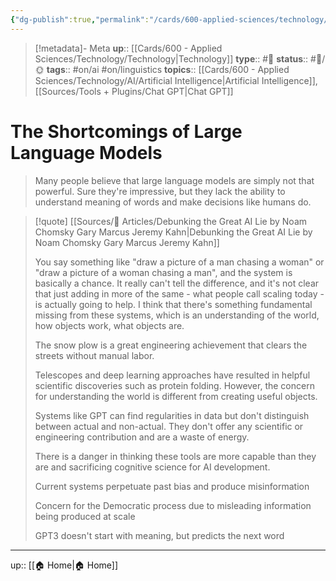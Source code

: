 ```yaml
---
{"dg-publish":true,"permalink":"/cards/600-applied-sciences/technology/ai/the-shortcomings-of-large-language-models/","title":"The Shortcomings of Large Language Models"}
---
```


> [!metadata]- Meta
> **up**:: [[Cards/600 - Applied Sciences/Technology/Technology\|Technology]]
> **type**:: #📝 
> **status**:: #📝/🌞
> **tags**::  #on/ai #on/linguistics
> **topics**:: [[Cards/600 - Applied Sciences/Technology/AI/Artificial Intelligence\|Artificial Intelligence]], [[Sources/Tools + Plugins/Chat GPT\|Chat GPT]]


# The Shortcomings of Large Language Models

> Many people believe that large language models are simply not that powerful. Sure they're impressive, but they lack the ability to understand meaning of words and make decisions like humans do.

 
> [!quote] [[Sources/📰 Articles/Debunking the Great AI Lie by Noam Chomsky Gary Marcus Jeremy Kahn\|Debunking the Great AI Lie by Noam Chomsky Gary Marcus Jeremy Kahn]] 
> 
 > You say something like "draw a picture of a man chasing a woman" or "draw a picture of a woman chasing a man", and the system is basically a chance. It really can't tell the difference, and it's not clear that just adding in more of the same - what people call scaling today - is actually going to help. I think that there's something fundamental missing from these systems, which is an understanding of the world, how objects work, what objects are.
 > 
> The snow plow is a great engineering achievement that clears the streets without manual labor.
> 
> Telescopes and deep learning approaches have resulted in helpful scientific discoveries such as protein folding.
> However, the concern for understanding the world is different from creating useful objects.
> 
> Systems like GPT can find regularities in data but don't distinguish between actual and non-actual. They don't offer any scientific or engineering contribution and are a waste of energy.
> 
> There is a danger in thinking these tools are more capable than they are and sacrificing cognitive science for AI development.
> 
> Current systems perpetuate past bias and produce misinformation
> 
> Concern for the Democratic process due to misleading information being produced at scale
> 
> GPT3 doesn't start with meaning, but predicts the next word

---
up:: [[🏠 Home\|🏠 Home]]

